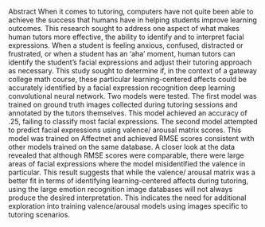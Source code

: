 Abstract
When it comes to tutoring, computers have not quite been able to achieve the success that humans have in helping students improve learning outcomes. This research sought to address one aspect of what makes human tutors more effective, the ability to identify and to interpret facial expressions. When a student is feeling anxious, confused, distracted or frustrated, or when a student has an ‘aha’ moment, human tutors can identify the student’s facial expressions and adjust their tutoring approach as necessary. This study sought to determine if, in the context of a gateway college math course, these particular learning-centered affects could be accurately identified by a facial expression recognition deep learning convolutional neural network. Two models were tested. The first model was trained on ground truth images collected during tutoring sessions and annotated by the tutors themselves. This model achieved an accuracy of .25, failing to classify most facial expressions. The second model attempted to predict facial expressions using valence/ arousal matrix scores. This model was trained on Affectnet and achieved RMSE scores consistent with other models trained on the same database. A closer look at the data revealed that although RMSE scores were comparable, there were large areas of facial expressions where the model misidentified the valence in particular. This result suggests that while the valence/ arousal matrix was a better fit in terms of identifying learning-centered affects during tutoring, using the large emotion recognition image databases will not always produce the desired interpretation. This indicates the need for additional exploration into training valence/arousal models using images specific to tutoring scenarios.

